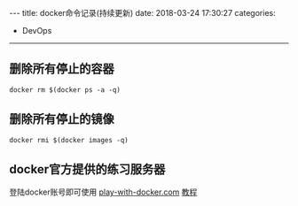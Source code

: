 ﻿﻿﻿﻿﻿﻿﻿﻿﻿---
title: docker命令记录(持续更新)
date: 2018-03-24 17:30:27
categories:
- DevOps
---

## 删除所有停止的容器
```
docker rm $(docker ps -a -q)
```
## 删除所有停止的镜像

```
docker rmi $(docker images -q)
```

<!--more-->

## docker官方提供的练习服务器
登陆docker账号即可使用
[play-with-docker.com](https://labs.play-with-docker.com)
[教程](https://training.play-with-docker.com)







